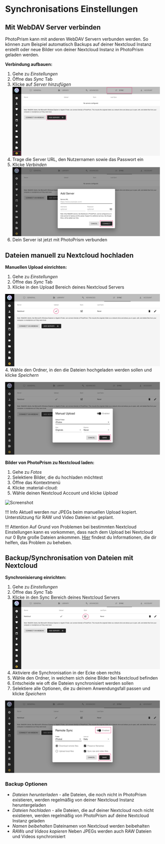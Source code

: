 # Synchronisations Einstellungen #

## Mit WebDAV Server verbinden ##
PhotoPrism kann mit anderen WebDAV Servern verbunden werden. So können zum Beispiel automatisch Backups auf deiner Nextcloud Instanz erstellt oder
neue Bilder von deiner Nextcloud Instanz in PhotoPrism geladen werden.

**Verbindung aufbauen:**

1. Gehe zu *Einstellungen*
2. Öffne das *Sync* Tab
3. Klicke auf *Server hinzufügen*
   ![Screenshot](img/sync-1.png)
4.  Trage die Server URL, den Nutzernamen sowie das Passwort ein
5. Klicke *Verbinden*
   ![Screenshot](img/sync-2.png)
6. Dein Server ist jetzt mit PhotoPrism verbunden

## Dateien manuell zu Nextcloud hochladen ##
**Manuellen Upload einrichten:**

1. Gehe zu *Einstellungen*
2. Öffne das *Sync* Tab
3. Klicke in den Upload Bereich deines Nextcloud Servers

![Screenshot](img/sync-upload-1.png)
4. Wähle den Ordner, in den die Dateien hochgeladen werden sollen und klicke *Speichern*

![Screenshot](img/sync-upload-2.png)

**Bilder von PhotoPrism zu Nextcloud laden:**

1. Gehe zu *Fotos*
2. Selektiere Bilder, die du hochladen möchtest
3. Öffne das Kontextmenü
4. Klicke :material-cloud:
5. Wähle deinen Nextcloud Account und klicke *Upload*

![Screenshot](img/upload-3.png)

!!! Info
	Aktuell werden nur JPEGs beim manuellen Upload kopiert.
	Unterstützung für RAW und Video Dateien ist geplant.

!!! Attention
	Auf Grund von Problemen bei bestimmten Nextcloud Einstellungen kann es vorkommen, dass nach dem Upload bei Nextcloud nur 0 Byte große Dateien ankommen. 
	[Hier](https://github.com/photoprism/photoprism/issues/443) findest du Informationen, die dir helfen, das Problem zu beheben.

## Backup/Synchronisation von Dateien mit Nextcloud ##
**Synchronisierung einrichten:**

1. Gehe zu *Einstellungen*
2. Öffne das *Sync* Tab
3. Klicke in den Sync Bereich deines Nextcloud Servers
   ![Screenshot](img/sync-sync-1.png)
4. Aktiviere die Synchronisation in der Ecke oben rechts
5. Wähle den Ordner, in welchem sich deine Bilder bei Nextcloud befinden
6. Entscheide wie oft die Dateien synchronisiert werden sollen
7. Selektiere alle Optionen, die zu deinem Anwendungsfall passen und klicke *Speichern*

![Screenshot](img/sync-sync-2.png)

### Backup Optionen ###
* *Dateien herunterladen*  - alle Dateien, die noch nicht in PhotoPrism existieren, werden regelmäßig von deiner Nextcloud Instanz heruntergeladen
* *Dateien hochladen* - alle Dateien, die auf deiner Nextcloud noch nicht existieren, werden regelmäßig von PhotoPrism auf deine Nextcloud Instanz geladen
* *Namen beibehalten* Dateinamen von Nextcloud werden beibehalten
* *RAWs und Videos kopieren* Neben JPEGs werden auch RAW Dateien und Videos synchronisiert
